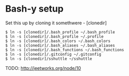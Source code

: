 # Bash-y setup

Set this up by cloning it somethwere - [clonedir]

    $ ln -s [clonedir]/.bash_profile ~/.bash_profile
    $ ln -s [clonedir]/.bash_profile ~/.profile
    $ ln -s [clonedir]/.bash_colors ~/.bash_colors
    $ ln -s [clonedir]/.bash_aliases ~/.bash_aliases
    $ ln -s [clonedir]/.bash_functions ~/.bash_functions
    $ ln -s [clonedir]/.gitconfig ~/.gitconfig
    $ ln -s [clonedir]/sshuttle ~/sshuttle

TODO: http://jeetworks.org/node/10
